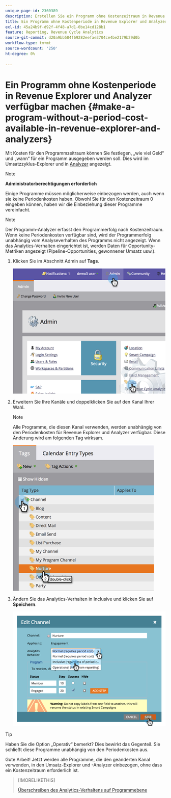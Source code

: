 ```yaml
---
unique-page-id: 2360389
description: Erstellen Sie ein Programm ohne Kostenzeitraum in Revenue Explorer und Analyzer - Marketo-Dokumente - Produktdokumentation
title: Ein Programm ohne Kostenperiode in Revenue Explorer und Analyzer verfügbar machen
exl-id: 45a24b9f-d92f-4f48-a7d1-0be14cd128b1
feature: Reporting, Revenue Cycle Analytics
source-git-commit: d20a9bb584f69282eefae3704ce4be2179b29d0b
workflow-type: tm+mt
source-wordcount: '250'
ht-degree: 0%

---
```


# Ein Programm ohne Kostenperiode in Revenue Explorer und Analyzer verfügbar machen {#make-a-program-without-a-period-cost-available-in-revenue-explorer-and-analyzers}

Mit Kosten für den Programmzeitraum können Sie festlegen, „wie viel Geld“ und „wann“ für ein Programm ausgegeben werden soll. Dies wird im Umsatzzyklus-Explorer und in [Analyzer](/help/marketo/product-docs/reporting/revenue-cycle-analytics/opportunity-influence-analyzer/tell-the-marketing-story-with-an-opportunity-influence-analyzer.md) angezeigt.

>[!NOTE]
>
>**Administratorberechtigungen erforderlich**

Einige Programme müssen möglicherweise einbezogen werden, auch wenn sie keine Periodenkosten haben. Obwohl Sie für den Kostenzeitraum 0 eingeben können, haben wir die Einbeziehung dieser Programme vereinfacht.

>[!NOTE]
>
>Der Programm-Analyzer erfasst den Programmerfolg nach Kostenzeitraum. Wenn keine Periodenkosten verfügbar sind, wird der Programmerfolg unabhängig vom Analyseverhalten des Programms nicht angezeigt. Wenn das Analytics-Verhalten eingerichtet ist, werden Daten für Opportunity-Metriken angezeigt (Pipeline-Opportunities, gewonnener Umsatz usw.).

1. Klicken Sie im Abschnitt Admin auf **Tags**.

   ![](assets/image2014-9-17-12-3a35-3a32.png)

1. Erweitern Sie Ihre Kanäle und doppelklicken Sie auf den Kanal Ihrer Wahl.

   >[!NOTE]
   >
   >Alle Programme, die diesen Kanal verwenden, werden unabhängig von den Periodenkosten für Revenue Explorer und Analyzer verfügbar. Diese Änderung wird am folgenden Tag wirksam.

   ![](assets/image2014-9-17-12-3a36-3a7.png)

1. Ändern Sie das Analytics-Verhalten in Inclusive und klicken Sie auf **Speichern**.

   ![](assets/image2014-9-17-12-3a36-3a13.png)

>[!TIP]
>
>Haben Sie die Option „Operativ“ bemerkt? Dies bewirkt das Gegenteil. Sie schließt diese Programme unabhängig von den Periodenkosten aus.

Gute Arbeit! Jetzt werden alle Programme, die den geänderten Kanal verwenden, in den Umsatz-Explorer und -Analyzer einbezogen, ohne dass ein Kostenzeitraum erforderlich ist.

>[!MORELIKETHIS]
>
>[Überschreiben des Analytics-Verhaltens auf Programmebene](/help/marketo/product-docs/reporting/revenue-cycle-analytics/program-analytics/override-analytics-behavior-at-the-program-level.md)
